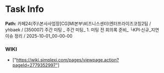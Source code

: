 # Task Info

**Path:** 카페24(주)\본사사업장\[CG]MI본부\비즈니스센터\엔터프라이즈코칭2팀 / yhbaek / [350007] 주간 미팅 _ 주간 미팅_ 1. 미팅 전 회의록 준비_ └KPI·신규_지연 이슈 정리 / 2025-10-01_00-00-00

### WIKI
- ["https://wiki.simplexi.com/pages/viewpage.action?pageId=2779352997"]

